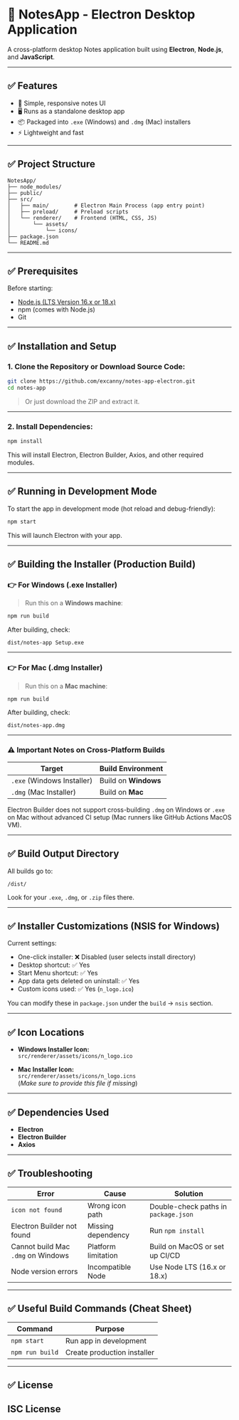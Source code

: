
# 📒 NotesApp - Electron Desktop Application

A cross-platform desktop Notes application built using **Electron**, **Node.js**, and **JavaScript**.

---

## ✅ Features

- 📝 Simple, responsive notes UI
- 🖥️ Runs as a standalone desktop app
- 📦 Packaged into `.exe` (Windows) and `.dmg` (Mac) installers
- ⚡ Lightweight and fast

---

## ✅ Project Structure

```
NotesApp/
├── node_modules/
├── public/
├── src/
│   ├── main/        # Electron Main Process (app entry point)
│   ├── preload/     # Preload scripts
│   └── renderer/    # Frontend (HTML, CSS, JS)
│       └── assets/
│           └── icons/
├── package.json
└── README.md
```

---

## ✅ Prerequisites

Before starting:

- [Node.js (LTS Version 16.x or 18.x)](https://nodejs.org/en/download/)
- npm (comes with Node.js)
- Git 

---

## ✅ Installation and Setup

### 1. Clone the Repository or Download Source Code:

```bash
git clone https://github.com/excanny/notes-app-electron.git
cd notes-app
```

> Or just download the ZIP and extract it.

---

### 2. Install Dependencies:

```bash
npm install
```

This will install Electron, Electron Builder, Axios, and other required modules.

---

## ✅ Running in Development Mode

To start the app in development mode (hot reload and debug-friendly):

```bash
npm start
```

This will launch Electron with your app.

---

## ✅ Building the Installer (Production Build)

### 👉 For **Windows (.exe Installer)**

> Run this on a **Windows machine**:

```bash
npm run build
```

After building, check:

```
dist/notes-app Setup.exe
```

---

### 👉 For **Mac (.dmg Installer)**

> Run this on a **Mac machine**:

```bash
npm run build
```

After building, check:

```
dist/notes-app.dmg
```

---

### ⚠️ Important Notes on Cross-Platform Builds

| Target | Build Environment |
|------|------|
| `.exe` (Windows Installer) | Build on **Windows** |
| `.dmg` (Mac Installer) | Build on **Mac** |

Electron Builder does not support cross-building `.dmg` on Windows or `.exe` on Mac without advanced CI setup (Mac runners like GitHub Actions MacOS VM).

---

## ✅ Build Output Directory

All builds go to:

```
/dist/
```

Look for your `.exe`, `.dmg`, or `.zip` files there.

---

## ✅ Installer Customizations (NSIS for Windows)

Current settings:

- One-click installer: ❌ Disabled (user selects install directory)
- Desktop shortcut: ✅ Yes
- Start Menu shortcut: ✅ Yes
- App data gets deleted on uninstall: ✅ Yes
- Custom icons used: ✅ Yes (`n_logo.ico`)

You can modify these in `package.json` under the `build` → `nsis` section.

---

## ✅ Icon Locations

- **Windows Installer Icon:**  
`src/renderer/assets/icons/n_logo.ico`

- **Mac Installer Icon:**  
`src/renderer/assets/icons/n_logo.icns`  
(*Make sure to provide this file if missing*)

---

## ✅ Dependencies Used

- **Electron**
- **Electron Builder**
- **Axios**

---

## ✅ Troubleshooting

| Error | Cause | Solution |
|-----|----|----|
| `icon not found` | Wrong icon path | Double-check paths in `package.json` |
| Electron Builder not found | Missing dependency | Run `npm install` |
| Cannot build Mac `.dmg` on Windows | Platform limitation | Build on MacOS or set up CI/CD |
| Node version errors | Incompatible Node | Use Node LTS (16.x or 18.x) |

---

## ✅ Useful Build Commands (Cheat Sheet)

| Command | Purpose |
|---|---|
| `npm start` | Run app in development |
| `npm run build` | Create production installer |

---

## ✅ License

ISC License  
---


